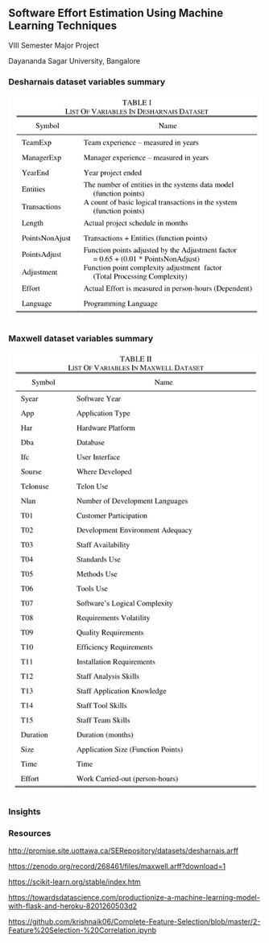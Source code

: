 ## Software Effort Estimation Using Machine Learning Techniques
VIII Semester Major Project

Dayananda Sagar University, Bangalore

### Desharnais dataset variables summary
![Desharnais Variables](Desharnais/desharnais_variables.JPG)

### Maxwell dataset variables summary
![Maxwell Variables](Maxwell/maxwell_variables.jpg)

### Insights

### Resources
http://promise.site.uottawa.ca/SERepository/datasets/desharnais.arff

https://zenodo.org/record/268461/files/maxwell.arff?download=1

https://scikit-learn.org/stable/index.htm

https://towardsdatascience.com/productionize-a-machine-learning-model-with-flask-and-heroku-8201260503d2

https://github.com/krishnaik06/Complete-Feature-Selection/blob/master/2-Feature%20Selection-%20Correlation.ipynb


